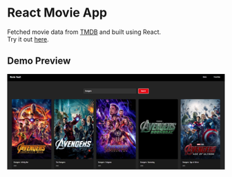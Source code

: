# React Movie App
Fetched movie data from [TMDB](https://www.themoviedb.org/?language=en-AU) and built using React. <br>
Try it out [here](https://michaelwsd.github.io/movie-app).

## Demo Preview 
![demo](./src/assets/image-1.png)
